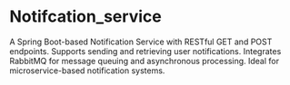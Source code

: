 # Notifcation_service
A Spring Boot-based Notification Service with RESTful GET and POST endpoints. Supports sending and retrieving user notifications. Integrates RabbitMQ for message queuing and asynchronous processing. Ideal for microservice-based notification systems.
